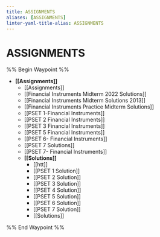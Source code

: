 ```yaml
---
title: ASSIGNMENTS
aliases: [ASSIGNMENTS]
linter-yaml-title-alias: ASSIGNMENTS
---
```


# ASSIGNMENTS

%% Begin Waypoint %%
- **[[Assignments]]**
	- [[Assignments]]
	- [[Financial Instruments Midterm 2022 Solutions]]
	- [[Financial Instruments Midterm Solutions 2013]]
	- [[Financial Instruments Practice Midterm Solutions]]
	- [[PSET 1-Financial Instruments]]
	- [[PSET 2 Financial Instruments]]
	- [[PSET 3 Financial Instruments]]
	- [[PSET 5 Financial Instruments]]
	- [[PSET 6- Financial Instruments]]
	- [[PSET 7 Solutions]]
	- [[PSET 7- Financial Instruments]]
	- **[[Solutions]]**
		- [[htt]]
		- [[PSET 1 Solution]]
		- [[PSET 2 Solution]]
		- [[PSET 3 Solution]]
		- [[PSET 4 Solution]]
		- [[PSET 5 Solution]]
		- [[PSET 6 Solution]]
		- [[PSET 7 Solution]]
		- [[Solutions]]

%% End Waypoint %%
